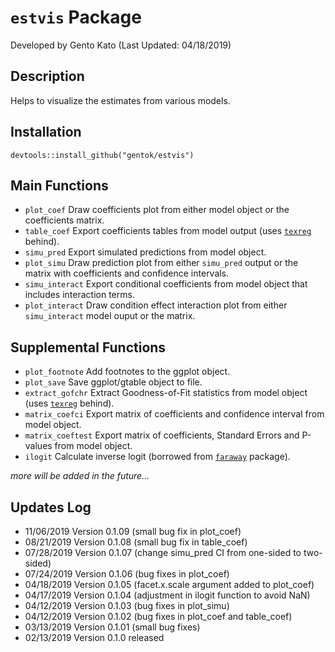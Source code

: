 # <code>estvis</code> Package
Developed by Gento Kato (Last Updated: 04/18/2019) 

## Description

Helps to visualize the estimates from various models.

## Installation

<code>devtools::install_github("gentok/estvis")</code>

## Main Functions

* <code>plot_coef</code> Draw coefficients plot from either model object or the coefficients matrix.
* <code>table_coef</code> Export coefficients tables from model output (uses <code>[texreg](https://cran.r-project.org/web/packages/texreg/index.html)</code> behind).
* <code>simu_pred</code> Export simulated predictions from model object.
* <code>plot_simu</code> Draw prediction plot from either <code>simu_pred</code> output or the matrix with coefficients and confidence intervals.
* <code>simu_interact</code> Export conditional coefficients from model object that includes interaction terms.
* <code>plot_interact</code> Draw condition effect interaction plot from either <code>simu_interact</code> model ouput or the matrix.

## Supplemental Functions

* <code>plot_footnote</code> Add footnotes to the ggplot object.
* <code>plot_save</code> Save ggplot/gtable object to file.
* <code>extract_gofchr</code> Extract Goodness-of-Fit statistics from model object (uses <code>[texreg](https://cran.r-project.org/web/packages/texreg/index.html)</code> behind).
* <code>matrix_coefci</code> Export matrix of coefficients and confidence interval from model object.
* <code>matrix_coeftest</code> Export matrix of coefficients, Standard Errors and P-values from model object.
* <code>ilogit</code> Calculate inverse logit (borrowed from <code>[faraway](https://cran.r-project.org/web/packages/faraway/index.html)</code> package).

*more will be added in the future...*

## Updates Log

* 11/06/2019 Version 0.1.09 (small bug fix in plot_coef)
* 08/21/2019 Version 0.1.08 (small bug fix in table_coef)
* 07/28/2019 Version 0.1.07 (change simu_pred CI from one-sided to two-sided)
* 07/24/2019 Version 0.1.06 (bug fixes in plot_coef)
* 04/18/2019 Version 0.1.05 (facet.x.scale argument added to plot_coef)
* 04/17/2019 Version 0.1.04 (adjustment in ilogit function to avoid NaN)
* 04/12/2019 Version 0.1.03 (bug fixes in plot_simu)
* 04/12/2019 Version 0.1.02 (bug fixes in plot_coef and table_coef)
* 03/13/2019 Version 0.1.01 (small bug fixes)
* 02/13/2019 Version 0.1.0 released
